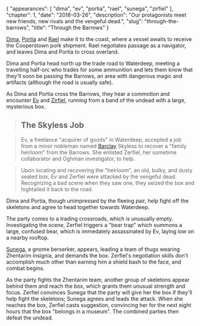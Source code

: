 {
    "appearances": [
        "dima",
        "ev",
        "portia",
        "rael",
        "sunega",
        "zirfiel"
    ],
    "chapter": 1,
    "date": "2018-03-26",
    "description": "Our protagonists meet new friends, new rivals and the vengeful dead.",
    "slug": "through-the-barrows",
    "title": "Through the Barrows"
}

[Dima](/characters/dima/), [Portia](/characters/portia/) and [Rael](/characters/rael/) make it to the coast, where a vessel awaits to receive the Cooperstown pork shipment. Rael negotiates passage as a navigator, and leaves Dima and Portia to cross overland.

Dima and Portia head north up the trade road to Waterdeep, meeting a travelling half-orc who trades for some ammunition and lets them know that they'll soon be passing the Barrows, an area with dangerous magic and artifacts (although the road is usually safe).

As Dima and Portia cross the Barrows, they hear a commotion and encounter [Ev](/characters/ev/) and [Zirfiel](/characters/zirfiel/), running from a band of the undead with a large, mysterious box.

> ## The Skyless Job

> Ev, a freelance "acquirer of goods" in Waterdeep, accepted a job from a minor nobleman named [Barclay](/characters/barclay/) Skyless to recover a "family heirloom" from the Barrows. She enlisted Zerfiel, her sometime collaborator and Oghman investigator, to help.

> Upon locating and recovering the "heirloom", an old, bulky, and dusty sealed box, Ev and Zerfiel were attacked by the vengeful dead. Recognizing a bad scene when they saw one, they seized the box and hightailed it back to the road.

Dima and Portia, though unimpressed by the fleeing pair, help fight off the skeletons and agree to head together towards Waterdeep.

The party comes to a trading crossroads, which is unusually empty. Investigating the scene, Zerfiel triggers a "bear trap" which summons a large, confused bear, which is immedately assassinated by Ev, laying low on a nearby rooftop.

[Sunega](/characters/sunega/), a gnome berserker, appears, leading a team of thugs wearing Zhentarim insignia, and demands the box. Zerfiel's negotiation skills don't accomplish much other than earning him a shield bash to the face, and combat begins.

As the party fights the Zhentarim team, another group of skeletons appear behind them and reach the box, which grants them unusual strength and focus. Zerfiel convinces Sunega that the party will give her the box if they'll help fight the skeletons; Sunega agrees and leads the attack. When she reaches the box, Zerfiel casts suggestion, convincing her for the next eight hours that the box "belongs in a museum". The combined parties then defeat the undead.
